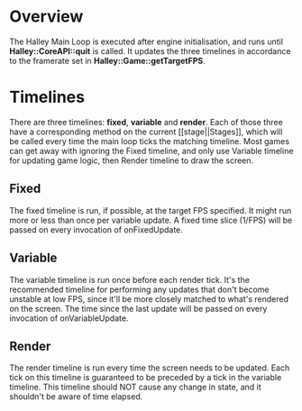 # Overview
The Halley Main Loop is executed after engine initialisation, and runs until **Halley::CoreAPI::quit** is called. It updates the three timelines in accordance to the framerate set in **Halley::Game::getTargetFPS**.

# Timelines
There are three timelines: **fixed**, **variable** and **render**. Each of those three have a corresponding method on the current [[stage||Stages]], which will be called every time the main loop ticks the matching timeline. Most games can get away with ignoring the Fixed timeline, and only use Variable timeline for updating game logic, then Render timeline to draw the screen.

## Fixed
The fixed timeline is run, if possible, at the target FPS specified. It might run more or less than once per variable update. A fixed time slice (1/FPS) will be passed on every invocation of onFixedUpdate.

## Variable
The variable timeline is run once before each render tick. It's the recommended timeline for performing any updates that don't become unstable at low FPS, since it'll be more closely matched to what's rendered on the screen. The time since the last update will be passed on every invocation of onVariableUpdate.

## Render
The render timeline is run every time the screen needs to be updated. Each tick on this timeline is guaranteed to be preceded by a tick in the variable timeline. This timeline should NOT cause any change in state, and it shouldn't be aware of time elapsed.